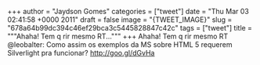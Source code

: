 
+++
author = "Jaydson Gomes"
categories = ["tweet"]
date = "Thu Mar 03 02:41:58 +0000 2011"
draft = false
image = "{TWEET_IMAGE}"
slug = "678a64b99dc394c46ef29bca3c5445828847c42c"
tags = ["tweet"]
title = """Ahaha! Tem q rir mesmo RT..."""
+++
Ahaha! Tem q rir mesmo RT @leobalter: Como assim os exemplos da MS sobre HTML 5 requerem Silverlight pra funcionar? http://goo.gl/dGvHa
